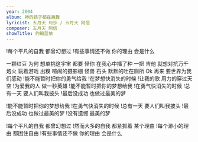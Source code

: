 ```yaml
---
year: 2004
album: 神的孩子都在跳舞
lyricist: 五月天 玛莎 / 五月天 阿信
composer: 五月天 阿信
showTitle: 约翰蓝侬
---
```

!每个平凡的自我 都曾幻想过
!有些事情还不做 你的理由 会是什么

一颗红豆 为何 想单挑这宇宙
都要 怪你 在我心中播了种
一把 吉他 就想对抗万千炮火
玩着游戏 出糗 喧闹的摄影棚
怪兽 石头 默默的吐在厕所
Ok 再来 要世界为我们感动
!能不能暂时把你的勇气给我
!在梦想快消失的时候
!让我的歌 用力的穿过天空
!为爱我的人 做一秒英雄
!能不能暂时把你的梦想给我
!在勇气快消失的时候
!总有一天 要人们叫我披头
!最后没成功 也做过最美的梦

!能不能暂时把你的梦想给我
!在勇气快消失的时候
!总有一天 要人们叫我披头
!最后没成功 也做过最美的梦
!没有遗憾 最美的梦

!每个平凡的自我 都曾幻想过
!然而大多的自我 都紧抓着 某个理由
!每个渺小的理由 都困住自由
!有些事情还不做 你的理由 会是什么
